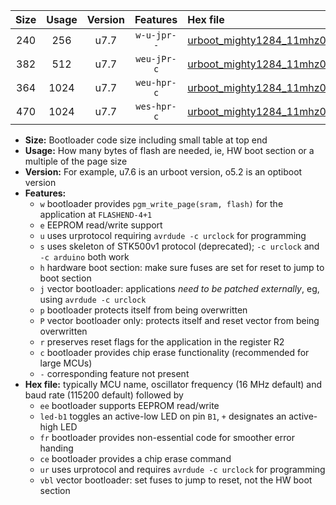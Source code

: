 |Size|Usage|Version|Features|Hex file|
|:-:|:-:|:-:|:-:|:--|
|240|256|u7.7|`w-u-jpr--`|[urboot_mighty1284_11mhz0592_115200bps_led+b7_ur_vbl.hex](https://raw.githubusercontent.com/stefanrueger/urboot.hex/main/boards/mighty1284/fcpu_11mhz0592/115200_bps/urboot_mighty1284_11mhz0592_115200bps_led+b7_ur_vbl.hex)|
|382|512|u7.7|`weu-jPr-c`|[urboot_mighty1284_11mhz0592_115200bps_ee_led+b7_fr_ce_ur_vbl.hex](https://raw.githubusercontent.com/stefanrueger/urboot.hex/main/boards/mighty1284/fcpu_11mhz0592/115200_bps/urboot_mighty1284_11mhz0592_115200bps_ee_led+b7_fr_ce_ur_vbl.hex)|
|364|1024|u7.7|`weu-hpr-c`|[urboot_mighty1284_11mhz0592_115200bps_ee_led+b7_fr_ce_ur.hex](https://raw.githubusercontent.com/stefanrueger/urboot.hex/main/boards/mighty1284/fcpu_11mhz0592/115200_bps/urboot_mighty1284_11mhz0592_115200bps_ee_led+b7_fr_ce_ur.hex)|
|470|1024|u7.7|`wes-hpr-c`|[urboot_mighty1284_11mhz0592_115200bps_ee_led+b7_fr_ce.hex](https://raw.githubusercontent.com/stefanrueger/urboot.hex/main/boards/mighty1284/fcpu_11mhz0592/115200_bps/urboot_mighty1284_11mhz0592_115200bps_ee_led+b7_fr_ce.hex)|

- **Size:** Bootloader code size including small table at top end
- **Usage:** How many bytes of flash are needed, ie, HW boot section or a multiple of the page size
- **Version:** For example, u7.6 is an urboot version, o5.2 is an optiboot version
- **Features:**
  + `w` bootloader provides `pgm_write_page(sram, flash)` for the application at `FLASHEND-4+1`
  + `e` EEPROM read/write support
  + `u` uses urprotocol requiring `avrdude -c urclock` for programming
  + `s` uses skeleton of STK500v1 protocol (deprecated); `-c urclock` and `-c arduino` both work
  + `h` hardware boot section: make sure fuses are set for reset to jump to boot section
  + `j` vector bootloader: applications *need to be patched externally*, eg, using `avrdude -c urclock`
  + `p` bootloader protects itself from being overwritten
  + `P` vector bootloader only: protects itself and reset vector from being overwritten
  + `r` preserves reset flags for the application in the register R2
  + `c` bootloader provides chip erase functionality (recommended for large MCUs)
  + `-` corresponding feature not present
- **Hex file:** typically MCU name, oscillator frequency (16 MHz default) and baud rate (115200 default) followed by
  + `ee` bootloader supports EEPROM read/write
  + `led-b1` toggles an active-low LED on pin `B1`, `+` designates an active-high LED
  + `fr` bootloader provides non-essential code for smoother error handing
  + `ce` bootloader provides a chip erase command
  + `ur` uses urprotocol and requires `avrdude -c urclock` for programming
  + `vbl` vector bootloader: set fuses to jump to reset, not the HW boot section
